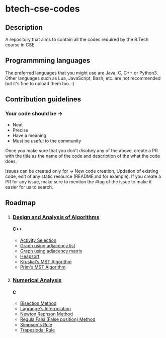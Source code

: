 # btech-cse-codes

## Description

A repository that aims to contain all the codes required by the B.Tech course in CSE.

## Programmming languages 

The preferred languages that you might use are Java, C, C++ or Python3. Other languages such as Lua, JavaScript, Bash, etc. are not recommended but it's fine to upload them too. :)

## Contribution guidelines

### Your code should be ->

- Neat
- Precise
- Have a meaning
- Must be useful to the community

Once you make sure that you don't disobey any of the above, create a PR with the title as the name of the code and description of the what the code does.

Issues can be created only for -> New code creation, Updation of existing code, edit of any static resource (README.md for example). If you create a PR for any issue, make sure to mention the #tag of the issue to make it easier for us to search.

## Roadmap 
1. ### [Design and Analysis of Algorithms](./design_and_analysis_of_algorithms/)
    #### C++
    * [Activity Selection](./design_and_analysis_of_algorithms/activity-selection.cpp)
    * [Graph using adjacency list](./design_and_analysis_of_algorithms/graph-using-list.cpp)
    * [Graph using adjacency matrix](./design_and_analysis_of_algorithms/graph-using-matrix.cpp)
    * [Heapsort](./design_and_analysis_of_algorithms/heapsort.cpp)
    * [Kruskal's MST Algorithm](./design_and_analysis_of_algorithms/kruskal.cpp)
    * [Prim's MST Algorithm](./design_and_analysis_of_algorithms/prims_code.cpp)

2. ### [Numerical Analysis](./numerical_analysis/)
    #### C
    * [Bisection Method](./numerical_analysis/bisection.c)
    * [Lagrange's Interpolation](./numerical_analysis/lagranges_interpolation.c)
    * [Newton Raphson Method](./numerical_analysis/newton_raphson.c)
    * [Regula Falsi (False position) Method](./numerical_analysis/regula_falsi.c)
    * [Simpson's Rule](./numerical_analysis/simpsons_rule.c)
    * [Trapeziodal Rule](./numerical_analysis/trapezoidal_rule.c)